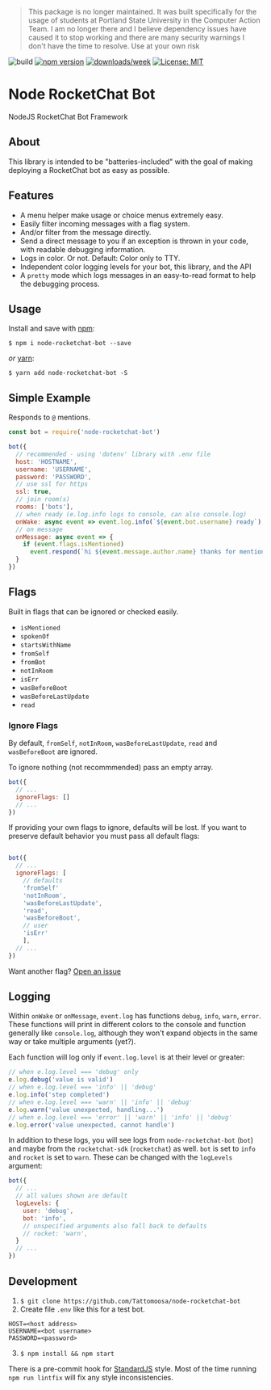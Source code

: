 > This package is no longer maintained. It was built specifically for the usage of students at Portland State University in the Computer Action Team. I am no longer there and I believe dependency issues have caused it to stop working and there are many security warnings I don't have the time to resolve. Use at your own risk

![build](https://travis-ci.com/Tattomoosa/node-rocketchat-bot.svg?branch=master)
[![npm version](https://badge.fury.io/js/node-rocketchat-bot.svg)](https://badge.fury.io/js/node-rocketchat-bot)
[![downloads/week](https://img.shields.io/npm/dw/node-rocketchat-bot)]()
[![License: MIT](https://img.shields.io/badge/License-MIT-yellow.svg)](https://opensource.org/licenses/MIT)

# Node RocketChat Bot

NodeJS RocketChat Bot Framework

## About

This library is intended to be "batteries-included" with the goal of making deploying a RocketChat bot as easy as possible.

## Features

* A menu helper make usage or choice menus extremely easy.
* Easily filter incoming messages with a flag system.
* And/or filter from the message directly.
* Send a direct message to you if an exception is thrown in your code, with readable debugging information.
* Logs in color. Or not. Default: Color only to TTY.
* Independent color logging levels for your bot, this library, and the API
* A `pretty` mode which logs messages in an easy-to-read format to help the debugging process.

## Usage

Install and save with [npm](https://www.npmjs.com/):

```
$ npm i node-rocketchat-bot --save
```

*or* [yarn](https://yarnpkg.com/):

```
$ yarn add node-rocketchat-bot -S
```

## Simple Example

Responds to `@` mentions.

``` javascript
const bot = require('node-rocketchat-bot')

bot({
  // recommended - using 'dotenv' library with .env file
  host: 'HOSTNAME',
  username: 'USERNAME',
  password: 'PASSWORD',
  // use ssl for https
  ssl: true,
  // join room(s)
  rooms: ['bots'],
  // when ready (e.log.info logs to console, can also console.log)
  onWake: async event => event.log.info(`${event.bot.username} ready`),
  // on message
  onMessage: async event => {
    if (event.flags.isMentioned)
      event.respond(`hi ${event.message.author.name} thanks for mentioning me`)
  }
})
```

## Flags

Built in flags that can be ignored or checked easily.

* `isMentioned`
* `spokenOf`
* `startsWithName`
* `fromSelf`
* `fromBot`
* `notInRoom`
* `isErr`
* `wasBeforeBoot`
* `wasBeforeLastUpdate`
* `read`

### Ignore Flags

By default, `fromSelf`, `notInRoom`, `wasBeforeLastUpdate`, `read` and `wasBeforeBoot` are ignored.

To ignore nothing (not recommmended) pass an empty array.

``` javascript
bot({
  // ...
  ignoreFlags: []
  // ...
})
```

If providing your own flags to ignore, defaults will be lost. If you want to preserve default behavior you must pass all default flags:

``` javascript

bot({
  // ...
  ignoreFlags: [
    // defaults
    'fromSelf'
    'notInRoom',
    'wasBeforeLastUpdate',
    'read',
    'wasBeforeBoot',
    // user
    'isErr'
    ],
  // ...
})
```

Want another flag? [Open an issue](https://github.com/Tattomoosa/node-rocketchat-bot/issues/new)

## Logging

Within `onWake` or `onMessage`, `event.log` has functions `debug`, `info`,
`warn`, `error`. These functions will print in different colors to the console
and function generally like `console.log`, although they won't expand objects
in the same way or take multiple arguments (yet?).

Each function will log only if `event.log.level` is at their level or greater:

``` javascript
// when e.log.level === 'debug' only
e.log.debug('value is valid')
// when e.log.level === 'info' || 'debug'
e.log.info('step completed')
// when e.log.level === 'warn' || 'info' || 'debug'
e.log.warn('value unexpected, handling...')
// when e.log.level === 'error' || 'warn' || 'info' || 'debug'
e.log.error('value unexpected, cannot handle')
```

In addition to these logs, you will see logs from `node-rocketchat-bot` (`bot`)
and maybe from the `rocketchat-sdk` (`rocketchat`) as well. `bot` is set to
`info` and `rocket` is set to `warn`. These can be changed
with the `logLevels` argument:
``` javascript
bot({
  // ...
  // all values shown are default
  logLevels: {
    user: 'debug',
    bot: 'info',
    // unspecified arguments also fall back to defaults
    // rocket: 'warn',
  }
  // ...
})
```

## Development

1. `$ git clone https://github.com/Tattomoosa/node-rocketchat-bot`
2. Create file `.env` like this for a test bot.
  ```
  HOST=<host address>
  USERNAME=<bot username>
  PASSWORD=<password>
  ```
3. `$ npm install && npm start`

There is a pre-commit hook for [StandardJS](https://standardjs.com/) style.
Most of the time running `npm run lintfix` will fix any style inconsistencies.
